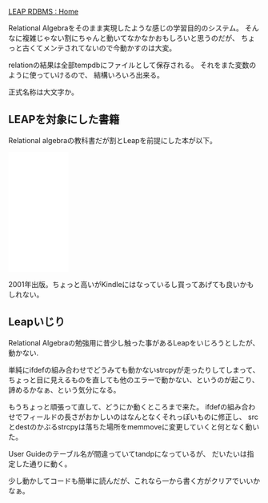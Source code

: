 [LEAP RDBMS : Home](http://leap.sourceforge.net/)

Relational Algebraをそのまま実現したような感じの学習目的のシステム。
そんなに複雑じゃない割にちゃんと動いてなかなかおもしろいと思うのだが、
ちょっと古くてメンテされてないので今動かすのは大変。

relationの結果は全部tempdbにファイルとして保存される。
それをまた変数のように使っていけるので、
結構いろいろ出来る。

正式名称は大文字か。

## LEAPを対象にした書籍

Relational algebraの教科書だが割とLeapを前提にした本が以下。

<iframe sandbox="allow-popups allow-scripts allow-modals allow-forms allow-same-origin" style="width:120px;height:240px;" marginwidth="0" marginheight="0" scrolling="no" frameborder="0" src="//rcm-fe.amazon-adsystem.com/e/cm?lt1=_blank&bc1=000000&IS2=1&bg1=FFFFFF&fc1=000000&lc1=0000FF&t=karino203-22&language=ja_JP&o=9&p=8&l=as4&m=amazon&f=ifr&ref=as_ss_li_til&asins=B00OD5CB50&linkId=031b79722ee8b82c89df4ef320cc8118"></iframe>

2001年出版。ちょっと高いがKindleにはなっているし買ってあげても良いかもしれない。

## Leapいじり

Relational Algebraの勉強用に昔少し触った事があるLeapをいじろうとしたが、動かない.

単純にifdefの組み合わせでどうみても動かないstrcpyが走ったりしてしまって、
ちょっと目に見えるものを直しても他のエラーで動かない、というのが起こり、諦めるかなぁ、という気分になる。

もうちょっと頑張って直して、どうにか動くところまで来た。
ifdefの組み合わせでフィールドの長さがおかしいのはなんとなくそれっぽいものに修正し、
srcとdestのかぶるstrcpyは落ちた場所をmemmoveに変更していくと何となく動いた。

User Guideのテーブル名が間違っていてtandpになっているが、
だいたいは指定した通りに動く。

少し動かしてコードも簡単に読んだが、これなら一から書く方がクリアでいいかなぁ。
